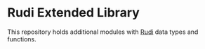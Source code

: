 # Rudi Extended Library

This repository holds additional modules with [Rudi](https://github.com/xrstf/rudi) data types and
functions.
